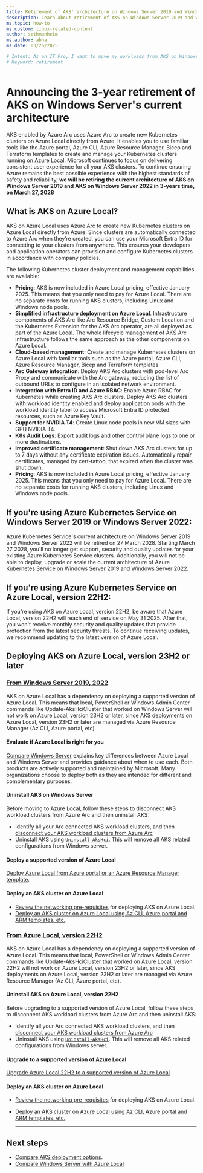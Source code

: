 ```yaml
---
title: Retirement of AKS' architecture on Windows Server 2019 and Windows Server 2022
description: Learn about retirement of AKS on Windows Server 2019 and Windows Server 2022
ms.topic: how-to
ms.custom: linux-related-content
author: sethmanheim
ms.author: abha 
ms.date: 03/26/2025

# Intent: As an IT Pro, I want to move my workloads from AKS on Windows Server to the latest version of AKS on Azure Local.
# Keyword: retirement
---
```


# Announcing the 3-year retirement of AKS on Windows Server's current architecture

AKS enabled by Azure Arc uses Azure Arc to create new Kubernetes clusters on Azure Local directly from Azure. It enables you to use familiar tools like the Azure portal, Azure CLI, Azure Resource Manager, Bicep and Terraform templates to create and manage your Kubernetes clusters running on Azure Local. Microsoft continues to focus on delivering consistent user experience for all your AKS clusters. To continue ensuring Azure remains the best possible experience with the highest standards of safety and reliability, **we will be retiring the current architecture of AKS on Windows Server 2019 and AKS on Windows Server 2022 in 3-years time, on March 27, 2028**

## What is AKS on Azure Local? 
AKS on Azure Local uses Azure Arc to create new Kubernetes clusters on Azure Local directly from Azure. Since clusters are automatically connected to Azure Arc when they’re created, you can use your Microsoft Entra ID for connecting to your clusters from anywhere. This ensures your developers and application operators can provision and configure Kubernetes clusters in accordance with company policies.

The following Kubernetes cluster deployment and management capabilities are available:

- **Pricing**: AKS is now included in Azure Local pricing, effective January 2025. This means that you only need to pay for Azure Local. There are no separate costs for running AKS clusters, including Linux and Windows node pools.
- **Simplified infrastructure deployment on Azure Local**. Infrastructure components of AKS Arc like Arc Resource Bridge, Custom Location and the Kubernetes Extension for the AKS Arc operator, are all deployed as part of the Azure Local. The whole lifecycle management of AKS Arc infrastructure follows the same approach as the other components on Azure Local.
- **Cloud-based management**: Create and manage Kubernetes clusters on Azure Local with familiar tools such as the Azure portal, Azure CLI, Azure Resource Manager, Bicep and Terraform templates.
- **Arc Gateway integration**: Deploy AKS Arc clusters with pod-level Arc Proxy and communicate with the Arc gateway, reducing the list of outbound URLs to configure in an isolated network environment.
- **Integration with Entra ID and Azure RBAC**: Enable Azure RBAC for Kubernetes while creating AKS Arc clusters.  Deploy AKS Arc clusters with workload identity enabled and deploy application pods with the workload identity label to access Microsoft Entra ID protected resources, such as Azure Key Vault. 
- **Support for NVIDIA T4**: Create Linux node pools in new VM sizes with GPU NVIDIA T4.
- **K8s Audit Logs**: Export audit logs and other control plane logs to one or more destinations.
- **Improved certificate management**: Shut down AKS Arc clusters for up to 7 days without any certificate expiration issues. Automatically repair certificates, managed by cert-tattoo, that expired when the cluster was shut down.
- **Pricing**: AKS is now included in Azure Local pricing, effective January 2025. This means that you only need to pay for Azure Local. There are no separate costs for running AKS clusters, including Linux and Windows node pools.

## If you're using Azure Kubernetes Service on Windows Server 2019 or Windows Server 2022:

Azure Kubernetes Service's current architecture on Windows Server 2019 and Windows Server 2022 will be retired on 27 March 2028. Starting March 27 2028, you'll no longer get support, security and quality updates for your existing Azure Kubernetes Service clusters. Additionally, you will not be able to deploy, upgrade or scale the current architecture of Azure Kubernetes Service on Windows Server 2019 and Windows Server 2022.

## If you're using Azure Kubernetes Service on Azure Local, version 22H2:

If you're using AKS on Azure Local, version 22H2, be aware that Azure Local, version 22H2 will reach end of service on May 31 2025. After that, you won't receive monthly security and quality updates that provide protection from the latest security threats. To continue receiving updates, we recommend updating to the latest version of Azure Local.

## Deploying AKS on Azure Local, version 23H2 or later

### [From Windows Server 2019, 2022](#tab/ws)

AKS on Azure Local has a dependency on deploying a supported version of Azure Local. This means that local, PowerShell or Windows Admin Center commands like Update-AksHciCluster that worked on Windows Server will not work on Azure Local, version 23H2 or later, since AKS deployments on Azure Local, version 23H2 or later are managed via Azure Resource Manager (Az CLI, Azure portal, etc).

#### Evaluate if Azure Local is right for you

[Compare Windows Server](/azure-local/concepts/compare-windows-server.md) explains key differences between Azure Local and Windows Server and provides guidance about when to use each. Both products are actively supported and maintained by Microsoft. Many organizations choose to deploy both as they are intended for different and complementary purposes.

#### Uninstall AKS on Windows Server

Before moving to Azure Local, follow these steps to disconnect AKS workload clusters from Azure Arc and then uninstall AKS:
- Identify all your Arc connected AKS workload clusters, and then [disconnect your AKS workload clusters from Azure Arc](connect-to-arc#disconnect-your-aks-cluster-from-azure-arc)
- Uninstall AKS using [`Uninstall-AksHci`](/azure/aks/aksarc/reference/ps/uninstall-akshci.md). This will remove all AKS related configurations from Windows server.

#### Deploy a supported version of Azure Local

[Deploy Azure Local from Azure portal or an Azure Resource Manager template](/azure/aks/aksarc/reference/ps/uninstall-akshci.md).

#### Deploy an AKS cluster on Azure Local

- [Review the networking pre-requisites](aks-hci-network-system-requirements.md) for deploying AKS on Azure Local.
- [Deploy an AKS cluster on Azure Local using Az CLI, Azure portal and ARM templates, etc.](aks-create-clusters-cli.md).


### [From Azure Local, version 22H2](#tab/22H2)

AKS on Azure Local has a dependency on deploying a supported version of Azure Local. This means that local, PowerShell or Windows Admin Center commands like Update-AksHciCluster that worked on Azure Local, version 22H2 will not work on Azure Local, version 23H2 or later, since AKS deployments on Azure Local, version 23H2 or later are managed via Azure Resource Manager (Az CLI, Azure portal, etc).

#### Uninstall AKS on Azure Local, version 22H2

Before upgrading to a supported version of Azure Local, follow these steps to disconnect AKS workload clusters from Azure Arc and then uninstall AKS:
- Identify all your Arc connected AKS workload clusters, and then [disconnect your AKS workload clusters from Azure Arc](connect-to-arc#disconnect-your-aks-cluster-from-azure-arc)
- Uninstall AKS using [`Uninstall-AksHci`](/azure/aks/aksarc/reference/ps/uninstall-akshci). This will remove all AKS related configurations from Windows server.

#### Upgrade to a supported version of Azure Local

[Upgrade Azure Local 22H2 to a supported version of Azure Local](/azure-local/upgrade/about-upgrades-23h2.md).

#### Deploy an AKS cluster on Azure Local

- [Review the networking pre-requisites](aks-hci-network-system-requirements.md) for deploying AKS on Azure Local.
- [Deploy an AKS cluster on Azure Local using Az CLI, Azure portal and ARM templates, etc.](aks-create-clusters-cli.md).

   ---

## Next steps

- [Compare AKS deployment options](https://techcommunity.microsoft.com/blog/azurearcblog/comparing-feature-sets-for-aks-enabled-by-azure-arc-deployment-options/4188163).
- [Compare Windows Server with Azure Local](/azure-local/concepts/compare-windows-server.md)
